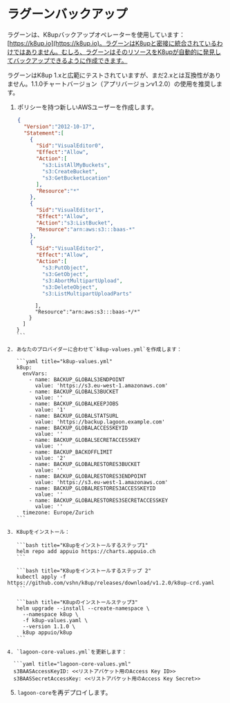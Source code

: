 # ラグーンバックアップ

ラグーンは、K8upバックアップオペレーターを使用しています：[https://k8up.io](https://k8up.io)。ラグーンはK8upと密接に統合されているわけではありません。むしろ、ラグーンはそのリソースをK8upが自動的に発見してバックアップできるように作成できます。

ラグーンはK8up 1.xと広範にテストされていますが、まだ2.xとは互換性がありません。1.1.0チャートバージョン（アプリバージョンv1.2.0）の使用を推奨します。

1. ポリシーを持つ新しいAWSユーザーを作成します。

    ```json title="example K8up IAM user"
    {
      "Version":"2012-10-17",
      "Statement":[
        {
          "Sid":"VisualEditor0",
          "Effect":"Allow",
          "Action":[
            "s3:ListAllMyBuckets",
            "s3:CreateBucket",
            "s3:GetBucketLocation"
          ],
          "Resource":"*"
        },
        {
          "Sid":"VisualEditor1",
          "Effect":"Allow",
          "Action":"s3:ListBucket",
          "Resource":"arn:aws:s3:::baas-*"
        },
        {
          "Sid":"VisualEditor2",
          "Effect":"Allow",
          "Action":[
            "s3:PutObject",
            "s3:GetObject",
            "s3:AbortMultipartUpload",
            "s3:DeleteObject",
            "s3:ListMultipartUploadParts"
 ```
          ],
          "Resource":"arn:aws:s3:::baas-*/*"
        }
      ]
    }
    ```

2. あなたのプロバイダーに合わせて`k8up-values.yml`を作成します：

    ```yaml title="k8up-values.yml"
    k8up:
      envVars:
        - name: BACKUP_GLOBALS3ENDPOINT
          value: 'https://s3.eu-west-1.amazonaws.com'
        - name: BACKUP_GLOBALS3BUCKET
          value: ''
        - name: BACKUP_GLOBALKEEPJOBS
          value: '1'
        - name: BACKUP_GLOBALSTATSURL
          value: 'https://backup.lagoon.example.com'
        - name: BACKUP_GLOBALACCESSKEYID
          value: ''
        - name: BACKUP_GLOBALSECRETACCESSKEY
          value: ''
        - name: BACKUP_BACKOFFLIMIT
          value: '2'
        - name: BACKUP_GLOBALRESTORES3BUCKET
          value: ''
        - name: BACKUP_GLOBALRESTORES3ENDPOINT
          value: 'https://s3.eu-west-1.amazonaws.com'
        - name: BACKUP_GLOBALRESTORES3ACCESSKEYID
          value: ''
        - name: BACKUP_GLOBALRESTORES3SECRETACCESSKEY
          value: ''
      timezone: Europe/Zurich
    ```

3. K8upをインストール：

    ```bash title="K8upをインストールするステップ1"
    helm repo add appuio https://charts.appuio.ch
    ```

    ```bash title="K8upをインストールするステップ 2"
    kubectl apply -f https://github.com/vshn/k8up/releases/download/v1.2.0/k8up-crd.yaml
    ```

    ```bash title="K8upのインストールステップ3"
    helm upgrade --install --create-namespace \
      --namespace k8up \
      -f k8up-values.yaml \
      --version 1.1.0 \
      k8up appuio/k8up
    ```

4. `lagoon-core-values.yml`を更新します：

   ```yaml title="lagoon-core-values.yml"
   s3BAASAccessKeyID: <<リストアバケット用のAccess Key ID>>
   s3BAASSecretAccessKey: <<リストアバケット用のAccess Key Secret>>
   ```

5. `lagoon-core`を再デプロイします。